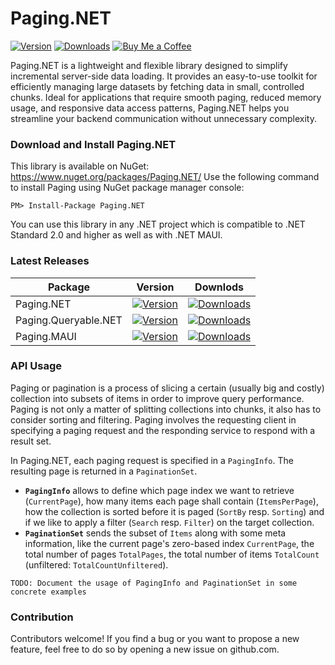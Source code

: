 # Paging.NET
[![Version](https://img.shields.io/nuget/v/Paging.NET.svg)](https://www.nuget.org/packages/Paging.NET)  [![Downloads](https://img.shields.io/nuget/dt/Paging.NET.svg)](https://www.nuget.org/packages/Paging.NET) [![Buy Me a Coffee](https://img.shields.io/badge/support-buy%20me%20a%20coffee-FFDD00)](https://buymeacoffee.com/thomasgalliker)

Paging.NET is a lightweight and flexible library designed to simplify incremental server-side data loading. It provides an easy-to-use toolkit for efficiently managing large datasets by fetching data in small, controlled chunks. Ideal for applications that require smooth paging, reduced memory usage, and responsive data access patterns, Paging.NET helps you streamline your backend communication without unnecessary complexity.

### Download and Install Paging.NET
This library is available on NuGet: https://www.nuget.org/packages/Paging.NET/
Use the following command to install Paging using NuGet package manager console:

    PM> Install-Package Paging.NET

You can use this library in any .NET project which is compatible to .NET Standard 2.0 and higher as well as with .NET MAUI.


### Latest Releases

| Package               | Version                                                                                                                    | Downlods                                                                                                                      | 
|-----------------------|----------------------------------------------------------------------------------------------------------------------------|-------------------------------------------------------------------------------------------------------------------------------|
| Paging.NET            | [![Version](https://img.shields.io/nuget/v/Paging.NET.svg)](https://www.nuget.org/packages/Paging.NET)                     | [![Downloads](https://img.shields.io/nuget/dt/Paging.NET.svg)](https://www.nuget.org/packages/Paging.NET)                     |
| Paging.Queryable.NET  | [![Version](https://img.shields.io/nuget/v/Paging.Queryable.NET.svg)](https://www.nuget.org/packages/Paging.Queryable.NET) | [![Downloads](https://img.shields.io/nuget/dt/Paging.Queryable.NET.svg)](https://www.nuget.org/packages/Paging.Queryable.NET) |
| Paging.MAUI           | [![Version](https://img.shields.io/nuget/v/Paging.MAUI.svg)](https://www.nuget.org/packages/Paging.MAUI)                   | [![Downloads](https://img.shields.io/nuget/dt/Paging.MAUI.svg)](https://www.nuget.org/packages/Paging.MAUI)                   | 


### API Usage
Paging or pagination is a process of slicing a certain (usually big and costly) collection into subsets of items in order to improve query performance. Paging is not only a matter of splitting collections into chunks, it also has to consider sorting and filtering. Paging involves the requesting client in specifying a paging request and the responding service to respond with a result set.

In Paging.NET, each paging request is specified in a `PagingInfo`. The resulting page is returned in a `PaginationSet`.

- **`PagingInfo`** allows to define which page index we want to retrieve (`CurrentPage`), how many items each page shall contain (`ItemsPerPage`), how the collection is sorted before it is paged (`SortBy` resp. `Sorting`) and if we like to apply a filter (`Search` resp. `Filter`) on the target collection.
- **`PaginationSet`** sends the subset of `Items` along with some meta information, like the current page's zero-based index `CurrentPage`, the total number of pages `TotalPages`, the total number of items `TotalCount` (unfiltered: `TotalCountUnfiltered`).


```
TODO: Document the usage of PagingInfo and PaginationSet in some concrete examples
```

### Contribution
Contributors welcome! If you find a bug or you want to propose a new feature, feel free to do so by opening a new issue on github.com.
